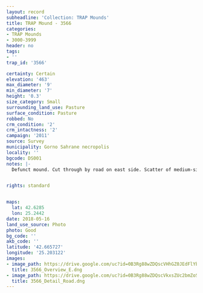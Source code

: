 ```yaml
---
layout: record
subheadline: 'Collection: TRAP Mounds'
title: TRAP Mound - 3566
categories:
- TRAP Mounds
- 3000-3999
header: no
tags:
- ''
trap_id: '3566'

certainty: Certain
elevation: '463'
max_diameter: '9'
min_diameter: '7'
height: '0.3'
size_category: Small
surrounding_land_use: Pasture
surface_condition: Pasture
robbed: No
crm_condition: '2'
crm_intactness: '2'
campaign: '2011'
source: Survey
municipality: Gorno Sahrane necropolis
locality: ''
bgcode: DS001
notes: |-
  Defunct mound. Cut through by road on east side. Scatter of medium-sized stones. No obvious robbers' trench's.


rights: standard


maps:
  lat: 42.6285
  lon: 25.2442
date: 2018-05-16
land_use_source: Photo
photo: Good
bg_code: ''
akb_code: ''
latitude: '42.665727'
longitude: '25.203122'
images:
- image_path: https://drive.google.com/uc?id=0B3Rg88wZDQscVHhGZ0JEdFlYb0U
  title: 3566_Overview_E.dng
- image_path: https://drive.google.com/uc?id=0B3Rg88wZDQscVkxsZUc2bmZoS2M
  title: 3566_Detail_Road.dng
---
```

